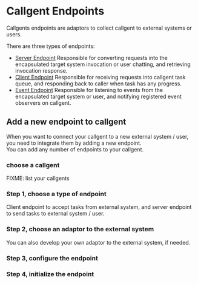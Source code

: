 # Callgent Endpoints

Callgents endpoints are adaptors to collect callgent to external systems or users.

There are three types of endpoints:

- [Server Endpoint](./server-endpoint)
  Responsible for converting requests into the encapsulated target system invocation or user chatting, and retrieving invocation response.
- [Client Endpoint](./client-endpoint)
  Responsible for receiving requests into callgent task queue, and responding back to caller when task has any progress.
- [Event Endpoint](./event-endpoint)
  Responsible for listening to events from the encapsulated target system or user, and notifying registered event observers on callgent.

## Add a new endpoint to callgent

When you want to connect your callgent to a new external system / user, you need to integrate them by adding a new endpoint.  
You can add any number of endpoints to your callgent.

### choose a callgent

FIXME: list your callgents

### Step 1, choose a type of endpoint

Client endpoint to accept tasks from external system, and server endpoint to send tasks to external system / user.

### Step 2, choose an adaptor to the external system

You can also develop your own adaptor to the external system, if needed.

### Step 3, configure the endpoint

### Step 4, initialize the endpoint
